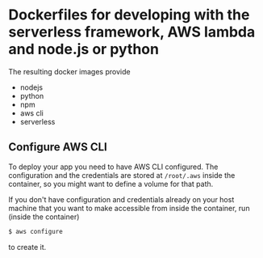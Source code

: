 # Dockerfiles for developing with the serverless framework, AWS lambda and node.js or python

The resulting docker images provide

- nodejs
- python
- npm
- aws cli
- serverless

## Configure AWS CLI

To deploy your app you need to have AWS CLI configured. The configuration and the credentials are stored at `/root/.aws` inside the container, so you might want to define a volume for that path.

If you don't have configuration and credentials already on your host machine that you want to make accessible from inside the container, run (inside the container)
```sh
$ aws configure
```
to create it.
